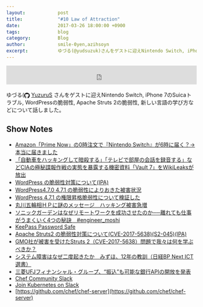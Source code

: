 ```yaml
---
layout:            post
title:             "#10 Law of Attraction"
date:              2017-03-26 18:00:00 +0900
tags:              blog
category:          Blog
author:            smile-0yen,azihsoyn
excerpt:           ゆづる(@yudsuzuk)さんをゲストに迎えNintendo Switch, iPhone 7のSuicaトラブル, WordPressの脆弱性, Apache Struts 2の脆弱性, 新しい言語の学び方などについて話しました。
---
```

<iframe width="100%" height="50" scrolling="no" frameborder="no" src="https://w.soundcloud.com/player/?url=https%3A//api.soundcloud.com/tracks/314517407&amp;auto_play=false&amp;hide_related=false&amp;show_user=true&amp;show_reposts=false&amp;visual=false&amp;show_artwork=false&amp;default_height=75"></iframe>

ゆづる(<img title="github" alt="github" src="../assets/GitHub-Mark.png" height="15" width="15" align="absmiddle"/> [YuzuruS](https://github.com/YuzuruS)
さんをゲストに迎えNintendo Switch, iPhone 7のSuicaトラブル, WordPressの脆弱性, Apache Struts 2の脆弱性, 新しい言語の学び方などについて話しました。

## Show Notes
- [Amazon「Prime Now」の0時注文で『Nintendo Switch』が6時に届く？→本当に届きました](http://kai-you.net/article/39010)
- [「自動車をハッキングして暗殺する」「テレビで部屋の会話を録音する」などCIAの極秘諜報作戦の実態を暴露する機密資料「Vault 7」をWikiLeaksが放出](http://gigazine.net/news/20170308-wikileaks-vault-7/)
- [WordPress の脆弱性対策について(IPA)](https://www.ipa.go.jp/security/ciadr/vul/20170206-wordpress.html)
- [WordPress4.7.0 4.7,1 の脆弱性によりおきた被害状況](http://d.hatena.ne.jp/Kango/20170205/1486314605)
- [WordPress 4.7.1 の権限昇格脆弱性について検証した](http://blog.tokumaru.org/2017/02/wordpress-4.7.1-Privilege-Escalation.html)
- [丸川五輪相ＨＰに謎のメッセージ　ハッキング被害急増](http://www.asahi.com/articles/photo/AS20170206004339.html)
- [ソニックガーデンはなぜリモートワークを成功させたのか──離れても仕事がうまくいく4つの秘訣　#engineer_moshi](https://codeiq.jp/magazine/2016/08/43882/)
- [KeePass Password Safe](http://keepass.info/)
- [Apache Struts2 の脆弱性対策について(CVE-2017-5638)(S2-045)(IPA)](https://www.ipa.go.jp/security/ciadr/vul/20170308-struts.html)
- [GMO社が被害を受けたStruts 2（CVE-2017-5638）問題で我々は何を学ぶべきか？](http://qiita.com/gakuri/items/f70cf6c10fbb846335d5)
- [システム障害はなぜ二度起きたか　みずほ、12年の教訓（日経BP Next ICT選書）](https://www.amazon.co.jp/%E3%82%B7%E3%82%B9%E3%83%86%E3%83%A0%E9%9A%9C%E5%AE%B3%E3%81%AF%E3%81%AA%E3%81%9C%E4%BA%8C%E5%BA%A6%E8%B5%B7%E3%81%8D%E3%81%9F%E3%81%8B-%E3%81%BF%E3%81%9A%E3%81%BB%E3%80%8112%E5%B9%B4%E3%81%AE%E6%95%99%E8%A8%93%EF%BC%88%E6%97%A5%E7%B5%8CBP-Next-ICT%E9%81%B8%E6%9B%B8%EF%BC%89-%E6%97%A5%E7%B5%8C%E3%82%B3%E3%83%B3%E3%83%94%E3%83%A5%E3%83%BC%E3%82%BF-ebook/dp/B00IN3F47A/ref=cm_cr_arp_d_product_top?ie=UTF8)
- [三菱UFJフィナンシャル・グループ、“振込”も可能な銀行APIの開放を発表](http://www.atmarkit.co.jp/ait/articles/1703/13/news050.html)
- [Chef Community Slack](http://community-slack.chef.io/)
- [Join Kubernetes on Slack](http://slack.k8s.io/)
- [https://github.com/chef/chef-server](https://github.com/chef/chef-server)
